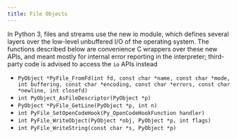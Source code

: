 ```yaml
---
title: File Objects
---
```


In Python 3, files and streams use the new io module, which defines several layers over the low-level unbuffered I/O of the operating system. The functions described below are convenience C wrappers over these new APIs, and meant mostly for internal error reporting in the interpreter; third-party code is advised to access the `io` APIs instead

- `PyObject *PyFile_FromFd(int fd, const char *name, const char *mode, int buffering, const char *encoding, const char *errors, const char *newline, int closefd)`
- `int PyObject_AsFileDescriptor(PyObject *p)`
- `PyObject *PyFile_GetLine(PyObject *p, int n)`
- `int PyFile_SetOpenCodeHook(Py_OpenCodeHookFunction handler)`
- `int PyFile_WriteObject(PyObject *obj, PyObject *p, int flags)`
- `int PyFile_WriteString(const char *s, PyObject *p)`
